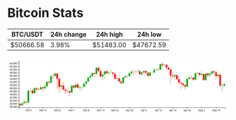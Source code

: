 # Bitcoin Stats

BTC/USDT|24h change|24h high|24h low|
|---|---|---|---|
|$50666.58|3.98%|$51483.00|$47672.59|

<img src="./chart.svg">
